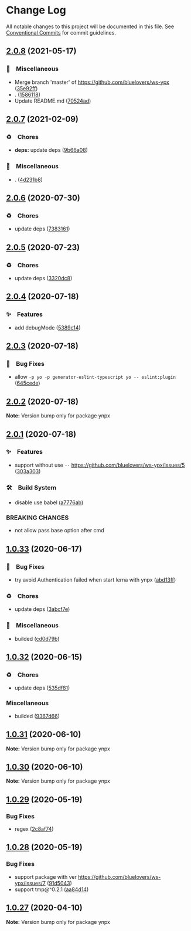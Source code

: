 # Change Log

All notable changes to this project will be documented in this file.
See [Conventional Commits](https://conventionalcommits.org) for commit guidelines.

## [2.0.8](https://github.com/bluelovers/ws-ypx/compare/ynpx@2.0.7...ynpx@2.0.8) (2021-05-17)


### 🔖　Miscellaneous

* Merge branch 'master' of https://github.com/bluelovers/ws-ypx ([35e92ff](https://github.com/bluelovers/ws-ypx/commit/35e92ff17be301846a7dbbcd577e2c4e1a38c27e))
* . ([1586118](https://github.com/bluelovers/ws-ypx/commit/15861185de7672cf12238a68c743ea8cb79e2f66))
* Update README.md ([70524ad](https://github.com/bluelovers/ws-ypx/commit/70524ad00a8f3f88ed893a6f4e459d5b3359f265))





## [2.0.7](https://github.com/bluelovers/ws-ypx/compare/ynpx@2.0.6...ynpx@2.0.7) (2021-02-09)


### ♻️　Chores

* **deps:** update deps ([9b66a08](https://github.com/bluelovers/ws-ypx/commit/9b66a0842532a65874f486f00b21cef7b613eec0))


### 🔖　Miscellaneous

* . ([4d231b8](https://github.com/bluelovers/ws-ypx/commit/4d231b8e833f74b6b8c53ae08602d3da05dd7d8f))





## [2.0.6](https://github.com/bluelovers/ws-ypx/compare/ynpx@2.0.5...ynpx@2.0.6) (2020-07-30)


### ♻️　Chores

* update deps ([7383161](https://github.com/bluelovers/ws-ypx/commit/7383161e852e251e01cf4885d9a7ef6cab8f2b73))





## [2.0.5](https://github.com/bluelovers/ws-ypx/compare/ynpx@2.0.4...ynpx@2.0.5) (2020-07-23)


### ♻️　Chores

* update deps ([3320dc8](https://github.com/bluelovers/ws-ypx/commit/3320dc8717b5a762fab4ec0ba1d6af4b53383010))





## [2.0.4](https://github.com/bluelovers/ws-ypx/compare/ynpx@2.0.3...ynpx@2.0.4) (2020-07-18)


### ✨　Features

* add debugMode ([5389c14](https://github.com/bluelovers/ws-ypx/commit/5389c1471972eea0a4959e4bcc0b7490b0295c1e))





## [2.0.3](https://github.com/bluelovers/ws-ypx/compare/ynpx@2.0.2...ynpx@2.0.3) (2020-07-18)


### 🐛　Bug Fixes

* allow `-p yo -p generator-eslint-typescript yo -- eslint:plugin` ([645cede](https://github.com/bluelovers/ws-ypx/commit/645cedeafcdf52d98b66a537c2fedfd06bf443f3))





## [2.0.2](https://github.com/bluelovers/ws-ypx/compare/ynpx@2.0.1...ynpx@2.0.2) (2020-07-18)

**Note:** Version bump only for package ynpx





## [2.0.1](https://github.com/bluelovers/ws-ypx/compare/ynpx@1.0.33...ynpx@2.0.1) (2020-07-18)


### ✨　Features

* support without use `--` https://github.com/bluelovers/ws-ypx/issues/5 ([303a303](https://github.com/bluelovers/ws-ypx/commit/303a30346efc14d25e790738b34244b9124942ac))


### 🛠　Build System

* disable use babel ([a7776ab](https://github.com/bluelovers/ws-ypx/commit/a7776abece957c18145aeac4615923fa746b934f))


### BREAKING CHANGES

* not allow pass base option after cmd





## [1.0.33](https://github.com/bluelovers/ws-ypx/compare/ynpx@1.0.32...ynpx@1.0.33) (2020-06-17)


### 🐛　Bug Fixes

* try avoid Authentication failed when start lerna with ynpx ([abd13ff](https://github.com/bluelovers/ws-ypx/commit/abd13ff673ff1aa5adfde581b2be7de2c32afeca))


### ♻️　Chores

* update deps ([3abcf7e](https://github.com/bluelovers/ws-ypx/commit/3abcf7e3de2aa6945ec4997673c1476abe5f771c))


### 🔖　Miscellaneous

* builded ([cd0d79b](https://github.com/bluelovers/ws-ypx/commit/cd0d79b1c2d9760ddac8d0e686773d67fa6992b9))





## [1.0.32](https://github.com/bluelovers/ws-ypx/compare/ynpx@1.0.31...ynpx@1.0.32) (2020-06-15)


### ♻️　Chores

*  update deps ([535df81](https://github.com/bluelovers/ws-ypx/commit/535df811492b6ce8d61be7e11d0a8db8109e8b56))


### Miscellaneous

* builded ([9367d66](https://github.com/bluelovers/ws-ypx/commit/9367d66a79b6e7606bdc02c69d5cec18d0d2c1aa))





## [1.0.31](https://github.com/bluelovers/ws-ypx/compare/ynpx@1.0.30...ynpx@1.0.31) (2020-06-10)

**Note:** Version bump only for package ynpx





## [1.0.30](https://github.com/bluelovers/ws-ypx/compare/ynpx@1.0.29...ynpx@1.0.30) (2020-06-10)

**Note:** Version bump only for package ynpx





## [1.0.29](https://github.com/bluelovers/ws-ypx/compare/ynpx@1.0.28...ynpx@1.0.29) (2020-05-19)


### Bug Fixes

* regex ([2c8af74](https://github.com/bluelovers/ws-ypx/commit/2c8af74b377d97e7da2efe8602d6aa77d7c2a2ae))





## [1.0.28](https://github.com/bluelovers/ws-ypx/compare/ynpx@1.0.27...ynpx@1.0.28) (2020-05-19)


### Bug Fixes

* support package with ver https://github.com/bluelovers/ws-ypx/issues/7 ([91d5043](https://github.com/bluelovers/ws-ypx/commit/91d5043cb73e79e9ab08a54d0d9371c62cb084cb))
* support tmp@^0.2.1 ([aa84d14](https://github.com/bluelovers/ws-ypx/commit/aa84d14c2090efe88717ac7905424785185c4c88))





## [1.0.27](https://github.com/bluelovers/ws-ypx/compare/ynpx@1.0.26...ynpx@1.0.27) (2020-04-10)

**Note:** Version bump only for package ynpx

